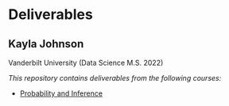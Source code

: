 # Deliverables

## Kayla Johnson 

Vanderbilt University (Data Science M.S. 2022)

_This repository contains deliverables from the following courses:_

- [Probability and Inference](https://github.com/kaylajohnson1/Deliverables/tree/main/Probability%20and%20Inference)<br/>
